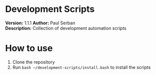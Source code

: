 # Development Scripts

**Version:** 1.1.1
**Author:** Paul Serban  
**Description:** Collection of development automation scripts

# How to use
1. Clone the repository
2. Run `bash ~/development-scripts/install.bash` to install the scripts